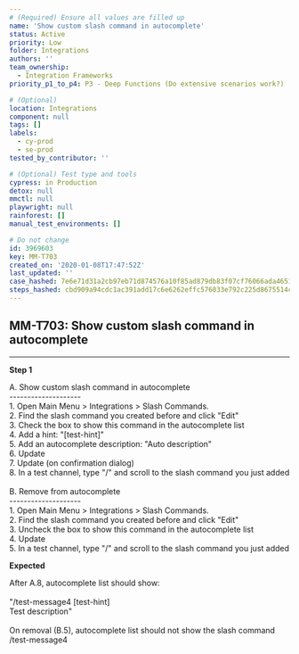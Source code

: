 ```yaml
---
# (Required) Ensure all values are filled up
name: 'Show custom slash command in autocomplete'
status: Active
priority: Low
folder: Integrations
authors: ''
team_ownership:
  - Integration Frameworks
priority_p1_to_p4: P3 - Deep Functions (Do extensive scenarios work?)

# (Optional)
location: Integrations
component: null
tags: []
labels:
  - cy-prod
  - se-prod
tested_by_contributor: ''

# (Optional) Test type and tools
cypress: in Production
detox: null
mmctl: null
playwright: null
rainforest: []
manual_test_environments: []

# Do not change
id: 3969603
key: MM-T703
created_on: '2020-01-08T17:47:52Z'
last_updated: ''
case_hashed: 7e6e71d31a2cb97eb71d874576a10f85ad879db83f07cf76066ada4651eff9443d7597eaa2873b50ca1e4e01342914e4
steps_hashed: cbd909a94cdc1ac391add17c6e6262effc576033e792c225d8675514c5e765c569602bedb6d7f128c7a0b62c2440c6f7
---
```


<!-- (Auto-generated) Based on frontmatter's "key" and "name" -->

## MM-T703: Show custom slash command in autocomplete

---

**Step 1**

A. Show custom slash command in autocomplete\
\--------------------\
1\. Open Main Menu > Integrations > Slash Commands.\
2\. Find the slash command you created before and click "Edit"\
3\. Check the box to show this command in the autocomplete list\
4\. Add a hint: "\[test-hint]"\
5\. Add an autocomplete description: "Auto description"\
6\. Update\
7\. Update (on confirmation dialog)\
8\. In a test channel, type "/" and scroll to the slash command you just added\
\
B. Remove from autocomplete\
\--------------------\
1\. Open Main Menu > Integrations > Slash Commands.\
2\. Find the slash command you created before and click "Edit"\
3\. Uncheck the box to show this command in the autocomplete list\
4\. Update\
5\. In a test channel, type "/" and scroll to the slash command you just added

**Expected**

After A.8, autocomplete list should show:\
\
"/test-message4 \[test-hint]\
Test description"\
\
On removal (B.5), autocomplete list should not show the slash command /test-message4
